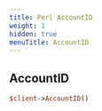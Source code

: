 ```yaml
---
title: Perl AccountID
weight: 1
hidden: true
menuTitle: AccountID
---
```

## AccountID
```perl
$client->AccountID()
```